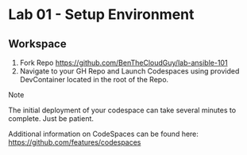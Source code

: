 # Lab 01 - Setup Environment #

## Workspace ##

1. Fork Repo https://github.com/BenTheCloudGuy/lab-ansible-101
2. Navigate to your GH Repo and Launch Codespaces using provided DevContainer located in the root of the Repo.

> [!NOTE]
> The initial deployment of your codespace can take several minutes to complete. Just be patient. 

Additional information on CodeSpaces can be found here: https://github.com/features/codespaces
